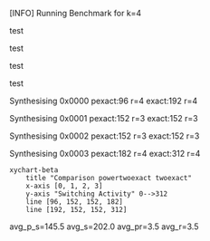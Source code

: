 [INFO] Running Benchmark for k=4

test

test

test

test

Synthesising 0x0000 pexact:96 r=4 exact:192 r=4

Synthesising 0x0001 pexact:152 r=3 exact:152 r=3

Synthesising 0x0002 pexact:152 r=3 exact:152 r=3

Synthesising 0x0003 pexact:182 r=4 exact:312 r=4

```mermaid
xychart-beta
    title "Comparison powertwoexact twoexact"
    x-axis [0, 1, 2, 3]
    y-axis "Switching Activity" 0-->312
    line [96, 152, 152, 182]
    line [192, 152, 152, 312]
```
 avg_p_s=145.5 avg_s=202.0 avg_pr=3.5 avg_r=3.5

